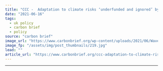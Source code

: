 ```yaml
---
title: "CCC -  Adaptation to climate risks ‘underfunded and ignored’ by UK government"
date: "2021-06-16"
tags: 
  - uk policy
  - carbon brief
  - policy
source: "carbon brief"
image_url: "https://www.carbonbrief.org/wp-content/uploads/2021/06/Waves-crashing-into-sea-wall-Filey-Bay-Yorkshire_2F0PFG3-583x372.jpg"
image_fp: "/assets/img/post_thumbnails/219.jpg"
lead: ""
article_url: "https://www.carbonbrief.org/ccc-adaptation-to-climate-risks-underfunded-and-ignored-by-uk-government"
---
```


---
